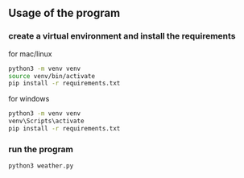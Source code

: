 <!-- Usage of the program  -->
 ## Usage of the program 

### create a virtual environment and install the requirements
for mac/linux
```bash
python3 -m venv venv
source venv/bin/activate
pip install -r requirements.txt
```
for windows
```bash
python3 -m venv venv
venv\Scripts\activate
pip install -r requirements.txt
```

### run the program
```bash
python3 weather.py
```
